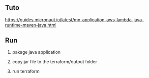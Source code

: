 #


## Tuto

https://guides.micronaut.io/latest/mn-application-aws-lambda-java-runtime-maven-java.html


## Run


1. pakage java application

2. copy jar file to the terraform/output folder

3. run terraform